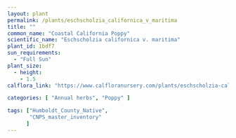 ```yaml
---
layout: plant                                                              
permalink: /plants/eschscholzia_californica_v_maritima
title: ""
common_name: "Coastal California Poppy"
scientific_name: "Eschscholzia californica v. maritima"
plant_id: 1bdf7 
sun_requirements:
  - "Full Sun"
plant_size:
  - height: 
    - 1.5
calflora_link: "https://www.calfloranursery.com/plants/eschscholzia-californica-maritima"

categories: [ "Annual herbs", "Poppy" ]

tags: ["Humboldt_County_Native",
       "CNPS_master_inventory"
      ]
---
```


